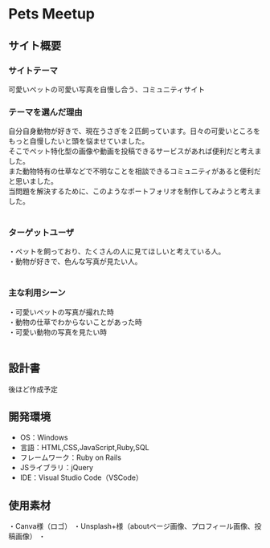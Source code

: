 # Pets Meetup
## サイト概要

### サイトテーマ
可愛いペットの可愛い写真を自慢し合う、コミュニティサイト 
​
### テーマを選んだ理由
自分自身動物が好きで、現在うさぎを２匹飼っています。日々の可愛いところをもっと自慢したいと頭を悩ませていました。  
そこでペット特化型の画像や動画を投稿できるサービスがあれば便利だと考えました。  
また動物特有の仕草などで不明なことを相談できるコミュニティがあると便利だと思いました。  
当問題を解決するために、このようなポートフォリオを制作してみようと考えました。  
​
### ターゲットユーザ
・ペットを飼っており、たくさんの人に見てほしいと考えている人。  
・動物が好きで、色んな写真が見たい人。  
​
### 主な利用シーン
・可愛いペットの写真が撮れた時  
・動物の仕草でわからないことがあった時  
・可愛い動物の写真を見たい時  
​
## 設計書
後ほど作成予定
​
## 開発環境
- OS：Windows
- 言語：HTML,CSS,JavaScript,Ruby,SQL
- フレームワーク：Ruby on Rails
- JSライブラリ：jQuery
- IDE：Visual Studio Code（VSCode）
​
## 使用素材
・Canva様（ロゴ）
・Unsplash+様（aboutページ画像、プロフィール画像、投稿画像）
・